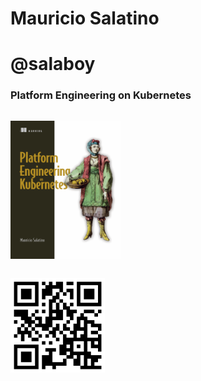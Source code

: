 <!-- .slide: data-background="../docs/img/salaboy-bio.jpeg"  data-background-size="cover" -->
# Mauricio Salatino


<!-- .slide: data-background="../docs/img/salaboy-diagrid.png" data-background-size="contain" -->


<!-- .slide: data-background="../img/products/twitter.png" data-background-size="contain" -->
# @salaboy


### Platform Engineering on Kubernetes

<p style="display:inline-block"><img src="../docs/img/salaboy-book.jpg" style="width:35%;height:35%;"></p> 

<a href="https://"><img src="../docs/img/salaboy-qr.png" style="width: 30%; height: 30%;"></a>

